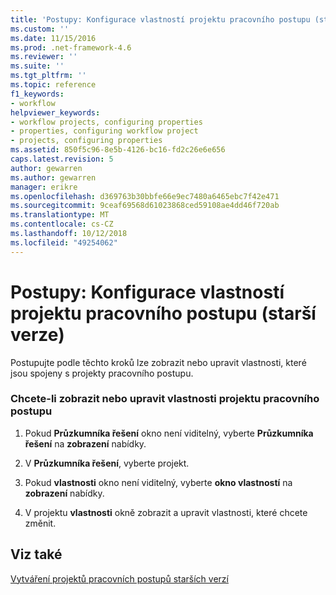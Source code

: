 ```yaml
---
title: 'Postupy: Konfigurace vlastností projektu pracovního postupu (starší verze) | Dokumentace Microsoftu'
ms.custom: ''
ms.date: 11/15/2016
ms.prod: .net-framework-4.6
ms.reviewer: ''
ms.suite: ''
ms.tgt_pltfrm: ''
ms.topic: reference
f1_keywords:
- workflow
helpviewer_keywords:
- workflow projects, configuring properties
- properties, configuring workflow project
- projects, configuring properties
ms.assetid: 850f5c96-8e5b-4126-bc16-fd2c26e6e656
caps.latest.revision: 5
author: gewarren
ms.author: gewarren
manager: erikre
ms.openlocfilehash: d369763b30bbfe66e9ec7480a6465ebc7f42e471
ms.sourcegitcommit: 9ceaf69568d61023868ced59108ae4dd46f720ab
ms.translationtype: MT
ms.contentlocale: cs-CZ
ms.lasthandoff: 10/12/2018
ms.locfileid: "49254062"
---
```

# <a name="how-to-configure-workflow-project-properties-legacy"></a>Postupy: Konfigurace vlastností projektu pracovního postupu (starší verze)
Postupujte podle těchto kroků lze zobrazit nebo upravit vlastnosti, které jsou spojeny s projekty pracovního postupu.  
  
### <a name="to-view-or-modify-workflow-project-properties"></a>Chcete-li zobrazit nebo upravit vlastnosti projektu pracovního postupu  
  
1.  Pokud **Průzkumníka řešení** okno není viditelný, vyberte **Průzkumníka řešení** na **zobrazení** nabídky.  
  
2.  V **Průzkumníka řešení**, vyberte projekt.  
  
3.  Pokud **vlastnosti** okno není viditelný, vyberte **okno vlastností** na **zobrazení** nabídky.  
  
4.  V projektu **vlastnosti** okně zobrazit a upravit vlastnosti, které chcete změnit.  
  
## <a name="see-also"></a>Viz také  
 [Vytváření projektů pracovních postupů starších verzí](../workflow-designer/creating-legacy-workflow-projects.md)